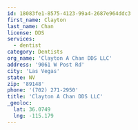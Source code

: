 ```yaml
---
id: 18083fe1-8575-4123-99a4-2687e964ddc3
first_name: Clayton
last_name: Chan
license: DDS
services:
  - dentist
category: Dentists
org_name: 'Clayton A Chan DDS LLC'
address: '9061 W Post Rd'
city: 'Las Vegas'
state: NV
zip: '89148'
phone: '(702) 271-2950'
title: 'Clayton A Chan DDS LLC'
_geoloc:
  lat: 36.0749
  lng: -115.179
---
```

